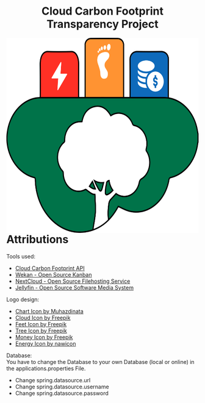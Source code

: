 <h1 align="center">
    Cloud Carbon Footprint Transparency Project
</h1>

<img align="right" width="512" height="512" src="./src/main/resources/static/img/ccftplogo.svg">

# Attributions

Tools used:
- [Cloud Carbon Footprint API](https://www.cloudcarbonfootprint.org/)
- [Wekan - Open Source Kanban](https://wekan.github.io/)
- [NextCloud - Open Source Filehosting Service](https://nextcloud.com/)
- [Jellyfin - Open Source Software Media System](https://jellyfin.org/)

Logo design:
- [Chart Icon by Muhazdinata](https://www.flaticon.com/free-icons/chart)
- [Cloud Icon by Freepik](https://www.flaticon.com/free-icons/cloud)
- [Feet Icon by Freepik](https://www.flaticon.com/free-icons/feet)
- [Tree Icon by Freepik](https://www.flaticon.com/free-icons/tree)
- [Money Icon by Freepik](https://www.flaticon.com/free-icons/money)
- [Energy Icon by nawicon](https://www.flaticon.com/free-icons/energy)

Database:<br>
You have to change the Database to your own Database (local or online) in the applications.properties File.
- Change spring.datasource.url
- Change spring.datasource.username
- Change spring.datasource.password